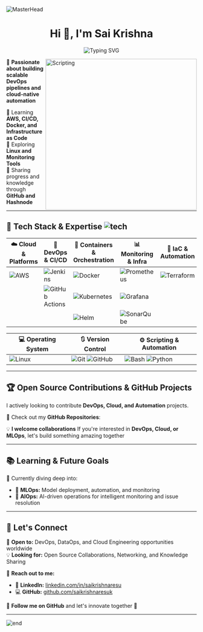 ![MasterHead](https://i.postimg.cc/4NcfdfZ5/enhanced-image.png)

<h1 align="center">Hi 👋, I'm Sai Krishna</h1>

<p align="center">
  <img src="https://readme-typing-svg.demolab.com?font=Fira+Code&size=22&pause=1000&color=00ADB5&center=true&vCenter=true&width=500&lines=Aspiring+DevOps+Engineer;Cloud+%7C+Automation+Enthusiast;" alt="Typing SVG" />
</p>

<img align="right" alt="Scripting" width="400" src="https://cdn.dribbble.com/userupload/7725640/file/original-a2b82ab8779ece4c49df3672f7753ccb.gif">

🚀 **Passionate about building scalable DevOps pipelines and cloud-native automation**  

🔹 Learning **AWS, CI/CD, Docker, and Infrastructure as Code**  
🔹 Exploring **Linux and Monitoring Tools**  
🔹 Sharing progress and knowledge through **GitHub and Hashnode**  

---

## 🔧 Tech Stack & Expertise  ![tech](https://imgur.com/RknLHXQ.png)

| ☁️ Cloud & Platforms | 🔧 DevOps & CI/CD | 🐳 Containers & Orchestration | 📊 Monitoring & Infra | 🚀 IaC & Automation | 🛠️ Configuration Management |
|----------------|----------------|----------------|----------------|----------------|-----------------------------|
| ![AWS](https://img.shields.io/badge/AWS-%23FF9900.svg?style=for-the-badge&logo=amazon-aws&logoColor=white) | ![Jenkins](https://img.shields.io/badge/Jenkins-%232C5263.svg?style=for-the-badge&logo=jenkins&logoColor=white) | ![Docker](https://img.shields.io/badge/Docker-%230db7ed.svg?style=for-the-badge&logo=docker&logoColor=white) | ![Prometheus](https://img.shields.io/badge/Prometheus-E6522C?style=for-the-badge&logo=Prometheus&logoColor=white) | ![Terraform](https://img.shields.io/badge/Terraform-%235835CC.svg?style=for-the-badge&logo=terraform&logoColor=white) | ![Ansible](https://img.shields.io/badge/Ansible-%231A1918.svg?style=for-the-badge&logo=ansible&logoColor=white) |
|  | ![GitHub Actions](https://img.shields.io/badge/GitHub%20Actions-%232671E5.svg?style=for-the-badge&logo=githubactions&logoColor=white) | ![Kubernetes](https://img.shields.io/badge/Kubernetes-%23326ce5.svg?style=for-the-badge&logo=kubernetes&logoColor=white) | ![Grafana](https://img.shields.io/badge/Grafana-%23F46800.svg?style=for-the-badge&logo=grafana&logoColor=white) |  |  |
|  |  | ![Helm](https://img.shields.io/badge/Helm-%232C5263.svg?style=for-the-badge&logo=helm&logoColor=white) | ![SonarQube](https://img.shields.io/badge/SonarQube-%23000000.svg?style=for-the-badge&logo=sonarqube&logoColor=4E9BCD) |  |  |

| 💻 Operating System | 🔃 Version Control | ⚙️ Scripting & Automation |
|---------------------|--------------------|----------------------------|
| ![Linux](https://img.shields.io/badge/Linux-%23000000.svg?style=for-the-badge&logo=linux&logoColor=white) | ![Git](https://img.shields.io/badge/Git-%23F05033.svg?style=for-the-badge&logo=git&logoColor=white) ![GitHub](https://img.shields.io/badge/GitHub-%23181717.svg?style=for-the-badge&logo=github&logoColor=white) | ![Bash](https://img.shields.io/badge/Bash-%234EAA25.svg?style=for-the-badge&logo=gnu-bash&logoColor=white) ![Python](https://img.shields.io/badge/Python-%233776AB.svg?style=for-the-badge&logo=python&logoColor=white) |

---

## 🏆 **Open Source Contributions & GitHub Projects**  

I actively looking to contribute **DevOps, Cloud, and Automation** projects.  

🚀 Check out my **GitHub Repositories**:  

💡 **I welcome collaborations** If you're interested in **DevOps, Cloud, or MLOps**, let's build something amazing together  

---

## 📚 **Learning & Future Goals**  

🚀 Currently diving deep into:  
- 🤖 **MLOps:** Model deployment, automation, and monitoring  
- 🤖 **AIOps:** AI-driven operations for intelligent monitoring and issue resolution  

---

## 📢 **Let's Connect**  

💼 **Open to:** DevOps, DataOps, and Cloud Engineering opportunities worldwide  
💡 **Looking for:** Open Source Collaborations, Networking, and Knowledge Sharing  

📩 **Reach out to me:**  
- 🔗 **LinkedIn:** [linkedin.com/in/saikrishnaresu](https://www.linkedin.com/in/saikrishnaresu)  
- 💻 **GitHub:** [github.com/saikrishnaresuk](https://github.com/saikrishnaresuk)    

🚀 **Follow me on GitHub** and let's innovate together 🎯

---

![end](https://imgur.com/meVJnmd.png)
